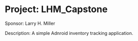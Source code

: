 Project: LHM_Capstone
========================
Sponsor: Larry H. Miller

Description: A simple Adnroid inventory tracking application.